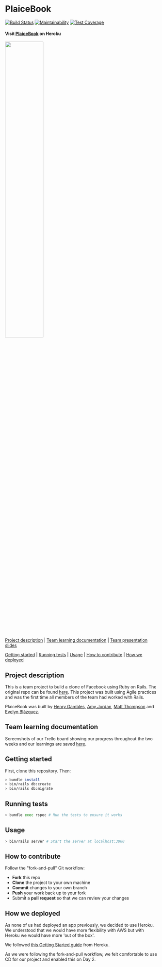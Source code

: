 # PlaiceBook

[![Build Status](https://travis-ci.org/amyj0rdan/acebook-plaicebook.svg?branch=master)](https://travis-ci.org/amyj0rdan/acebook-plaicebook) [![Maintainability](https://api.codeclimate.com/v1/badges/e6302f17e3033f9ccd47/maintainability)](https://codeclimate.com/github/amyj0rdan/acebook-plaicebook/maintainability) [![Test Coverage](https://api.codeclimate.com/v1/badges/e6302f17e3033f9ccd47/test_coverage)](https://codeclimate.com/github/amyj0rdan/acebook-plaicebook/test_coverage)

#### Visit [PlaiceBook](https://plaicebook.herokuapp.com/) on Heroku

<img src="https://media.giphy.com/media/xUPGcuPLCKs0LiYnCg/giphy.gif" width=50%>

[Project description](#project-description) | [Team learning documentation](#team-learning-documentation) | [Team presentation slides](https://docs.google.com/presentation/d/1G4_IIE2ZSAjdjU69yEMdQYqS11aMUgAvkvzofioMsOM/edit?usp=sharing)

[Getting started](#getting-started) | [Running tests](#running-tests) | [Usage](#Usage) | [How to contribute](#how-to-contribute) | [How we deployed](#how-we-deployed)

## Project description

This is a team project to build a clone of Facebook using Ruby on Rails. The original repo can be found [here](https://github.com/makersacademy/acebook-rails-template). This project was built using Agile practices and was the first time all members of the team had worked with Rails.

PlaiceBook was built by [Henry Gambles](https://github.com/henrygambles), [Amy Jordan](https://github.com/amyj0rdan), [Matt Thompson](https://github.com/mattTea) and [Evelyn Blázquez](https://github.com/EvelynAleLeo).

## Team learning documentation

Screenshots of our Trello board showing our progress throughout the two weeks and our learnings are saved [here](https://github.com/amyj0rdan/acebook-plaicebook/tree/master/docs).

## Getting started

First, clone this repository. Then:

```bash
> bundle install
> bin/rails db:create
> bin/rails db:migrate
```

## Running tests

```bash
> bundle exec rspec # Run the tests to ensure it works
```

## Usage

```bash
> bin/rails server # Start the server at localhost:3000
```

## How to contribute

Follow the "fork-and-pull" Git workflow:

- **Fork** this repo
- **Clone** the project to your own machine
- **Commit** changes to your own branch
- **Push** your work back up to your fork
- Submit a **pull request** so that we can review your changes

## How we deployed

As none of us had deployed an app previously, we decided to use Heroku. We understood that we would have more flexibility with AWS but with Heroku we would have more 'out of the box'.

We followed [this Getting Started guide](https://devcenter.heroku.com/articles/getting-started-with-rails5) from Heroku.

As we were following the fork-and-pull workflow, we felt comfortable to use CD for our project and enabled this on Day 2.
